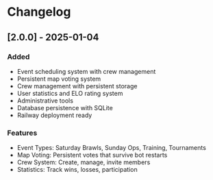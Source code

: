 # Changelog

## [2.0.0] - 2025-01-04

### Added
- Event scheduling system with crew management
- Persistent map voting system 
- Crew management with persistent storage
- User statistics and ELO rating system
- Administrative tools
- Database persistence with SQLite
- Railway deployment ready

### Features
- Event Types: Saturday Brawls, Sunday Ops, Training, Tournaments
- Map Voting: Persistent votes that survive bot restarts
- Crew System: Create, manage, invite members
- Statistics: Track wins, losses, participation
